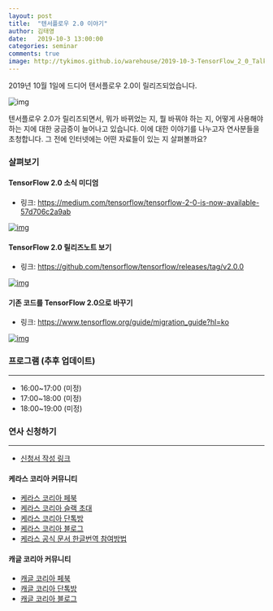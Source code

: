 ```yaml
---
layout: post
title:  "텐서플로우 2.0 이야기"
author: 김태영
date:   2019-10-3 13:00:00
categories: seminar
comments: true
image: http://tykimos.github.io/warehouse/2019-10-3-TensorFlow_2_0_Talk_title_0.jpg
---
```


2019년 10월 1일에 드디어 텐서플로우 2.0이 릴리즈되었습니다. 

![img](http://tykimos.github.io/warehouse/2019-10-3-TensorFlow_2_0_Talk_title_0.jpg)

텐서플로우 2.0가 릴리즈되면서, 뭐가 바뀌었는 지, 뭘 바꿔야 하는 지, 어떻게 사용해야하는 지에 대한 궁금증이 늘어나고 있습니다. 이에 대한 이야기를 나누고자 연사분들을 초청합니다. 그 전에 인터넷에는 어떤 자료들이 있는 지 살펴볼까요?

### 살펴보기

#### TensorFlow 2.0 소식 미디엄

* 링크: https://medium.com/tensorflow/tensorflow-2-0-is-now-available-57d706c2a9ab

[![img](http://tykimos.github.io/warehouse/2019-10-3-TensorFlow_2_0_Talk_3.png)](https://medium.com/tensorflow/tensorflow-2-0-is-now-available-57d706c2a9ab)

#### TensorFlow 2.0 릴리즈노트 보기

* 링크: https://github.com/tensorflow/tensorflow/releases/tag/v2.0.0

[![img](http://tykimos.github.io/warehouse/2019-10-3-TensorFlow_2_0_Talk_2.png)](https://github.com/tensorflow/tensorflow/releases/tag/v2.0.0)

#### 기존 코드를 TensorFlow 2.0으로 바꾸기

* 링크: https://www.tensorflow.org/guide/migration_guide?hl=ko

[![img](http://tykimos.github.io/warehouse/2019-10-3-TensorFlow_2_0_Talk_1.png)](https://www.tensorflow.org/guide/migration_guide?hl=ko)

### 프로그램 (추후 업데이트)
---
* 16:00~17:00 (미정)
* 17:00~18:00 (미정)
* 18:00~19:00 (미정)

### 연사 신청하기
---
* [신청서 작성 링크](https://forms.gle/5RhF1X3xiykhmZWc8)

#### 케라스 코리아 커뮤니티

* [케라스 코리아 페북](https://www.facebook.com/groups/KerasKorea/)
* [케라스 코리아 슬랙 초대](https://join.slack.com/t/keraskorea/shared_invite/enQtNTUzMTUxMzIyMzg4LWQ3YmQ1YTdmNTYxOTAwZTExNmFmOGM3M2QyMjIyNzYwYTY2YTY2ZjBlNDNlZDdmMTU0NGVjYzFkMWYxNzE0ZDA)
* [케라스 코리아 단톡방](https://open.kakao.com/o/g93MSBV)
* [케라스 코리아 블로그](http://keraskorea.github.io)
* [케라스 공식 문서 한글번역 참여방법](https://tykimos.github.io/2019/02/06/Contribution_of_Keras_Document_to_Korean_Translation/)

#### 캐글 코리아 커뮤니티

* [캐글 코리아 페북](https://www.facebook.com/groups/KaggleKoreaOpenGroup/)
* [캐글 코리아 단톡방](https://open.kakao.com/o/gP24T89)
* [캐글 코리아 블로그](https://kaggle-kr.tistory.com/)
